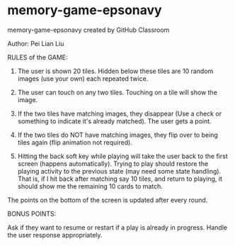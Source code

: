 # memory-game-epsonavy
memory-game-epsonavy created by GitHub Classroom

Author: Pei Lian Liu

RULES of the GAME:

1. The user is shown 20 tiles. Hidden below these tiles are 10 random images (use your own) each repeated twice. 

2. The user can touch on any two tiles. Touching on a tile will show the image.

3. If the two tiles have matching images, they disappear (Use a check or something to indicate it's already matched). The user gets a point. 

4. If the two tiles do NOT have matching images, they flip over to being tiles again (flip animation not required).

5. Hitting the back soft key while playing will take the user back to the first screen (happens automatically). Trying to play should restore the playing activity to the previous state (may need some state handling). That is, if I hit back after matching say 10 tiles, and return to playing, it should show me the remaining 10 cards to match. 

The points on the bottom of the screen is updated after every round. 

BONUS POINTS:

Ask if they want to resume or restart if a play is already in progress. Handle the user response appropriately.
